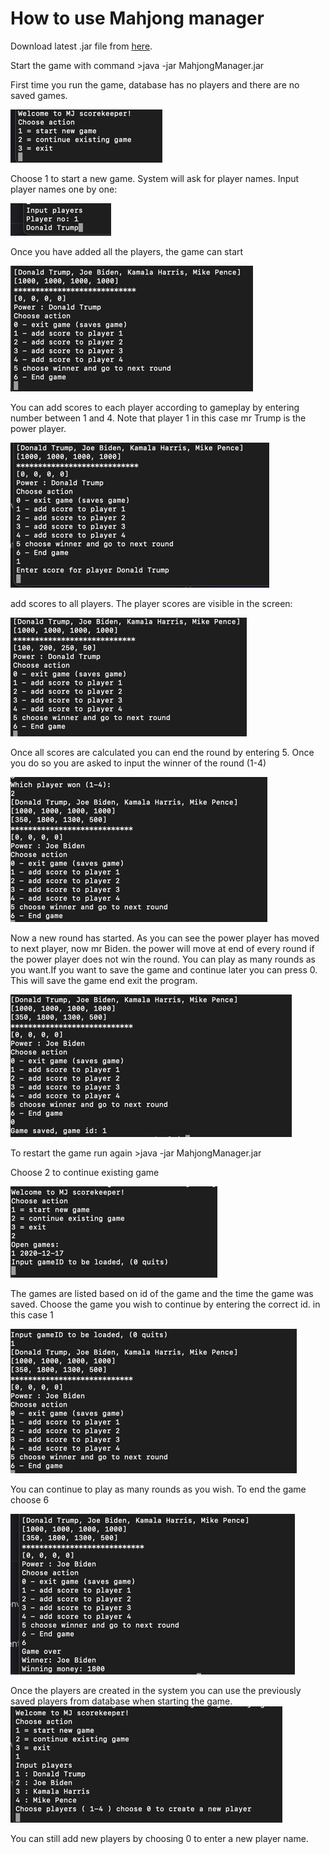 # How to use Mahjong manager

Download latest .jar file from [here](https://github.com/tuomoM/ot-harjoitustyo/releases/final).

Start the game with command >java -jar MahjongManager.jar

First time you run the game, database has no players and there are no saved games.


![First menu](menu1_1.jpeg)

Choose 1 to start a new game.
System will ask for player names. Input player names one by one:

![input players](menu1_2.jpeg)

Once you have added all the players, the game can start

![game begins](menu1_3.jpeg)

You can add scores to each player according to gameplay by entering number between 1 and 4. Note that player 1 in this case mr Trump is the power player.


![add score to player 1](menu1_4.jpeg)


add scores to all players. The player scores are visible in the screen:


![round standing](menu1_5.jpeg)

Once all scores are calculated you can end the round by entering 5. Once you do so you are asked to input the winner of the round (1-4)


![round winner](menu1_6.jpeg)


Now a new round has started. As you can see the power player has moved to next player, now mr Biden. the power will move at end of every round if the power player does not win the round. You can play as many rounds as you want.If you want to save the game and continue later you can press 0. This will save the game end exit the program.


![game saved](menu1_7.jpeg)


To restart the game run again >java -jar MahjongManager.jar

Choose 2 to continue existing game


![restart game](menu2_1.jpeg)


The games are listed based on id of the game and the time the game was saved. Choose the game you wish to continue by entering the correct id. in this case 1

![game loaded](menu2_2.jpeg)

You can continue to play as many rounds as you wish. To end the game choose 6

![the game over](menu2_3.jpeg)


Once the players are created in the system you can use the previously saved players from database when starting the game.
![Revenge](menu3_1.jpeg)

You can still add new players by choosing 0 to enter a new player name.